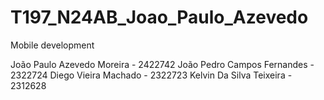 # T197_N24AB_Joao_Paulo_Azevedo
Mobile development

João Paulo Azevedo Moreira - 2422742
João Pedro Campos Fernandes - 2322724
Diego Vieira Machado - 2322723
Kelvin Da Silva Teixeira - 2312628
